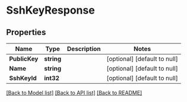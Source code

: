 # SshKeyResponse

## Properties
Name | Type | Description | Notes
------------ | ------------- | ------------- | -------------
**PublicKey** | **string** |  | [optional] [default to null]
**Name** | **string** |  | [optional] [default to null]
**SshKeyId** | **int32** |  | [optional] [default to null]

[[Back to Model list]](../README.md#documentation-for-models) [[Back to API list]](../README.md#documentation-for-api-endpoints) [[Back to README]](../README.md)


